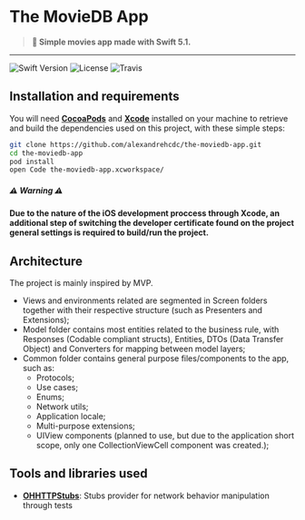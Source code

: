 # The MovieDB App
> **:movie_camera: Simple movies app made with Swift 5.1.**
___

![Swift Version](https://img.shields.io/badge/swift-5.0-orange.svg?style=flat-square)
![License](https://img.shields.io/github/license/mashape/apistatus.svg?style=flat-square)
![Travis](https://img.shields.io/travis/alexandrehcdc/the-moviedb-app?style=flat-square)

## Installation and requirements
You will need **[CocoaPods](https://cocoapods.org/)** and **[Xcode](https://developer.apple.com/xcode/)** installed on your machine to retrieve and build the dependencies used on this project, with these simple steps:

```bash
git clone https://github.com/alexandrehcdc/the-moviedb-app.git
cd the-moviedb-app
pod install
open Code the-moviedb-app.xcworkspace/
```
##### :warning: Warning :warning:
**Due to the nature of the iOS development proccess through Xcode, an additional step of switching the developer certificate found on the project general settings is required to build/run the project.**

## Architecture
The project is mainly inspired by MVP. 
- Views and environments related are segmented in Screen folders together with their respective structure (such as Presenters and Extensions);
- Model folder contains most entities related to the business rule, with Responses (Codable compliant structs), Entities, DTOs (Data Transfer Object) and Converters for mapping between model layers;
- Common folder contains general purpose files/components to the app, such as:
  - Protocols;
  - Use cases;
  - Enums;
  - Network utils;
  - Application locale;
  - Multi-purpose extensions;
  - UIView components (planned to use, but due to the application short scope, only one CollectionViewCell component was created.);

## Tools and libraries used
* **[OHHTTPStubs](https://github.com/AliSoftware/OHHTTPStubs)**: Stubs provider for network behavior manipulation through tests
